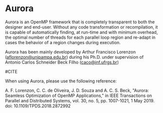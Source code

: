 # Aurora
Aurora is an OpenMP framework that is completely transparent to both the designer and end-user. Without any code transformation or recompilation, it is capable of automatically finding, at run-time and with minimum overhead, the optimal number of threads for each parallel loop region and re-adapt in cases the behavior of a region changes during execution.

Aurora has been mainly developed by Arthur Francisco Lorenzon (aflorenzon@unipampa.edu.br) during his Ph.D. under supervision of Antonio Carlos Schneider Beck Filho (caco@inf.ufrgs.br)

#CITE

When using Aurora, please use the following reference:

A. F. Lorenzon, C. C. de Oliveira, J. D. Souza and A. C. S. Beck, "Aurora: Seamless Optimization of OpenMP Applications," in IEEE Transactions on Parallel and Distributed Systems, vol. 30, no. 5, pp. 1007-1021, 1 May 2019.
doi: 10.1109/TPDS.2018.2872992
